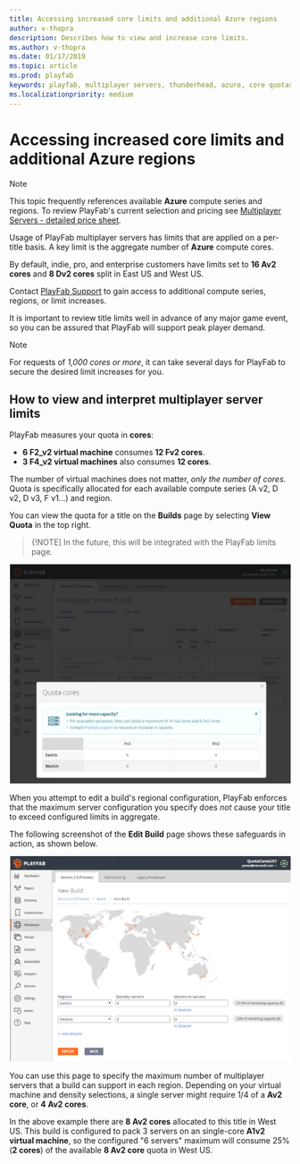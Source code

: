 ```yaml
---
title: Accessing increased core limits and additional Azure regions
author: v-thopra
description: Describes how to view and increase core limits.
ms.author: v-thopra
ms.date: 01/17/2019
ms.topic: article
ms.prod: playfab
keywords: playfab, multiplayer servers, thunderhead, azure, core quotas
ms.localizationpriority: medium
---
```


# Accessing increased core limits and additional Azure regions

> [!NOTE]
> This topic frequently references available **Azure** compute series and regions. To review PlayFab's current selection and pricing see [Multiplayer Servers - detailed price sheet](multiplayer-servers-detailed-price-sheet.md).

Usage of PlayFab multiplayer servers has limits that are applied on a per-title basis. A key limit is the aggregate number of **Azure** compute cores.

By default, indie, pro, and enterprise customers have limits set to **16 Av2 cores** and **8 Dv2 cores** split in East US and West US.

Contact [PlayFab Support](mailto:support@playfab.com) to gain access to additional compute series, regions, or limit increases.

It is important to review title limits well in advance of any major game event, so you can be assured that PlayFab will support peak player demand.

> [!NOTE]
> For requests of *1,000 cores or more*, it can take several days for PlayFab to secure the desired limit increases for you.

## How to view and interpret multiplayer server limits

PlayFab measures your quota in **cores**:

- **6 F2_v2 virtual machine** consumes **12 Fv2 cores**.
- **3 F4_v2 virtual machines** also consumes **12 cores**.

The number of virtual machines does not matter, *only the number of cores*. Quota is specifically allocated for each available compute series (A v2, D v2, D v3, F v1...) and region.

You can view the quota for a title on the **Builds** page by selecting **View Quota** in the top right.
> {!NOTE]
> In the future, this will be integrated with the PlayFab limits page.

![Quota cores PopUp](media/tutorials/quota-cores-popup.png)

When you attempt to edit a build's regional configuration,  PlayFab enforces that the maximum server configuration you specify does *not* cause your title to exceed configured limits in aggregate.

The following screenshot of the **Edit Build** page shows these safeguards in action, as shown below.

![Game Manager- Multiplayer - Thunderhead - Edit Build Page](media/tutorials/game-manager-thunderhead-edit-build-page.png)

You can use this page to specify the maximum number of multiplayer servers that a build can support in each region. Depending on your virtual machine and density selections, a single server might require 1/4 of a **Av2 core**, or **4 Av2 cores**.

In the above example there are **8 Av2 cores** allocated to this title in West US. This build is configured to pack 3 servers on an single-core **A1v2 virtual machine**, so the configured "6 servers" maximum will consume 25% (**2 cores**) of the available **8 Av2 core** quota in West US.
